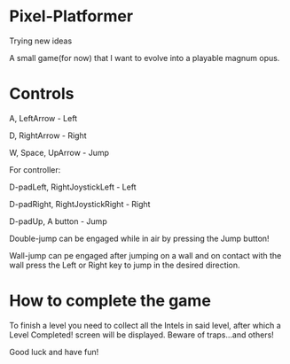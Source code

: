 # Pixel-Platformer
Trying new ideas


A small game(for now) that I want to evolve into a playable magnum opus.


# Controls

A, LeftArrow - Left

D, RightArrow - Right

W, Space, UpArrow - Jump

For controller:

D-padLeft, RightJoystickLeft - Left

D-padRight, RightJoystickRight - Right

D-padUp, A button - Jump

Double-jump can be engaged while in air by pressing the Jump button!

Wall-jump can pe engaged after jumping on a wall and on contact with the wall press the Left or Right key to jump in the desired direction.


# How to complete the game

To finish a level you need to collect all the Intels in said level, after which a Level Completed! screen will be displayed. Beware of traps...and others!

Good luck and have fun!
